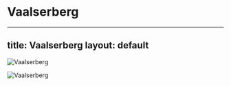 
Vaalserberg
===========
---
title: Vaalserberg
layout: default
---

![Vaalserberg](https://usercontent.one/wp/www.thebestviewpoints.com/wp-content/uploads/2018/07/DJI_0026-Panorama.jpg)

![Vaalserberg](https://i.redd.it/3tnwwjfye9lz.jpg)